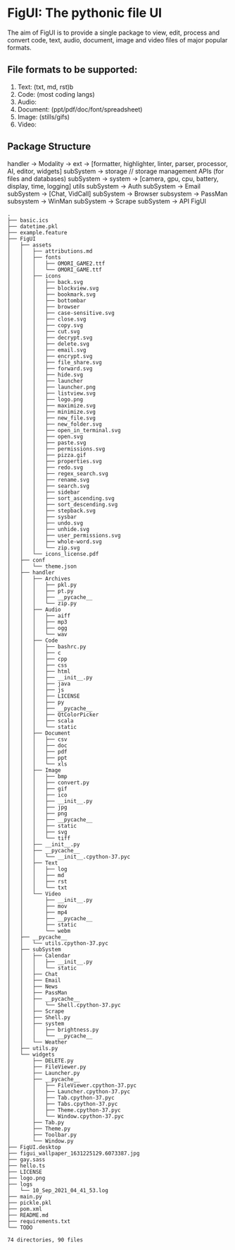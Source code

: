 # FigUI: The pythonic file UI
The aim of FigUI is to provide a single package to view, edit, process and convert code, text, audio, document, image and video files of major popular formats.

## File formats to be supported:
1) Text: (txt, md, rst)b
2) Code: (most coding langs)
3) Audio:
4) Document: (ppt/pdf/doc/font/spreadsheet)
5) Image: (stills/gifs)
6) Video: 

## Package Structure
handler -> Modality -> ext -> [formatter, highlighter, linter, parser, processor, AI, editor, widgets] 
subSystem -> storage // storage management APIs (for files and databases)
subSystem -> system -> [camera, gpu, cpu, battery, display, time, logging]
utils 
subSystem -> Auth
subSystem -> Email
subSystem -> [Chat, VidCall]
subSystem -> Browser
subsystem -> PassMan
subsystem -> WinMan
subSystem -> Scrape
subSystem -> API
FigUI
```
.
├── basic.ics
├── datetime.pkl
├── example.feature
├── FigUI
│   ├── assets
│   │   ├── attributions.md
│   │   ├── fonts
│   │   │   ├── OMORI_GAME2.ttf
│   │   │   └── OMORI_GAME.ttf
│   │   ├── icons
│   │   │   ├── back.svg
│   │   │   ├── blockview.svg
│   │   │   ├── bookmark.svg
│   │   │   ├── bottombar
│   │   │   ├── browser
│   │   │   ├── case-sensitive.svg
│   │   │   ├── close.svg
│   │   │   ├── copy.svg
│   │   │   ├── cut.svg
│   │   │   ├── decrypt.svg
│   │   │   ├── delete.svg
│   │   │   ├── email.svg
│   │   │   ├── encrypt.svg
│   │   │   ├── file_share.svg
│   │   │   ├── forward.svg
│   │   │   ├── hide.svg
│   │   │   ├── launcher
│   │   │   ├── launcher.png
│   │   │   ├── listview.svg
│   │   │   ├── logo.png
│   │   │   ├── maximize.svg
│   │   │   ├── minimize.svg
│   │   │   ├── new_file.svg
│   │   │   ├── new_folder.svg
│   │   │   ├── open_in_terminal.svg
│   │   │   ├── open.svg
│   │   │   ├── paste.svg
│   │   │   ├── permissions.svg
│   │   │   ├── pizza.gif
│   │   │   ├── properties.svg
│   │   │   ├── redo.svg
│   │   │   ├── regex_search.svg
│   │   │   ├── rename.svg
│   │   │   ├── search.svg
│   │   │   ├── sidebar
│   │   │   ├── sort_ascending.svg
│   │   │   ├── sort_descending.svg
│   │   │   ├── stepback.svg
│   │   │   ├── sysbar
│   │   │   ├── undo.svg
│   │   │   ├── unhide.svg
│   │   │   ├── user_permissions.svg
│   │   │   ├── whole-word.svg
│   │   │   └── zip.svg
│   │   └── icons_license.pdf
│   ├── conf
│   │   └── theme.json
│   ├── handler
│   │   ├── Archives
│   │   │   ├── pkl.py
│   │   │   ├── pt.py
│   │   │   ├── __pycache__
│   │   │   └── zip.py
│   │   ├── Audio
│   │   │   ├── aiff
│   │   │   ├── mp3
│   │   │   ├── ogg
│   │   │   └── wav
│   │   ├── Code
│   │   │   ├── bashrc.py
│   │   │   ├── c
│   │   │   ├── cpp
│   │   │   ├── css
│   │   │   ├── html
│   │   │   ├── __init__.py
│   │   │   ├── java
│   │   │   ├── js
│   │   │   ├── LICENSE
│   │   │   ├── py
│   │   │   ├── __pycache__
│   │   │   ├── QtColorPicker
│   │   │   ├── scala
│   │   │   └── static
│   │   ├── Document
│   │   │   ├── csv
│   │   │   ├── doc
│   │   │   ├── pdf
│   │   │   ├── ppt
│   │   │   └── xls
│   │   ├── Image
│   │   │   ├── bmp
│   │   │   ├── convert.py
│   │   │   ├── gif
│   │   │   ├── ico
│   │   │   ├── __init__.py
│   │   │   ├── jpg
│   │   │   ├── png
│   │   │   ├── __pycache__
│   │   │   ├── static
│   │   │   ├── svg
│   │   │   └── tiff
│   │   ├── __init__.py
│   │   ├── __pycache__
│   │   │   └── __init__.cpython-37.pyc
│   │   ├── Text
│   │   │   ├── log
│   │   │   ├── md
│   │   │   ├── rst
│   │   │   └── txt
│   │   └── Video
│   │       ├── __init__.py
│   │       ├── mov
│   │       ├── mp4
│   │       ├── __pycache__
│   │       ├── static
│   │       └── webm
│   ├── __pycache__
│   │   └── utils.cpython-37.pyc
│   ├── subSystem
│   │   ├── Calendar
│   │   │   ├── __init__.py
│   │   │   └── static
│   │   ├── Chat
│   │   ├── Email
│   │   ├── News
│   │   ├── PassMan
│   │   ├── __pycache__
│   │   │   └── Shell.cpython-37.pyc
│   │   ├── Scrape
│   │   ├── Shell.py
│   │   ├── system
│   │   │   ├── brightness.py
│   │   │   └── __pycache__
│   │   └── Weather
│   ├── utils.py
│   └── widgets
│       ├── DELETE.py
│       ├── FileViewer.py
│       ├── Launcher.py
│       ├── __pycache__
│       │   ├── FileViewer.cpython-37.pyc
│       │   ├── Launcher.cpython-37.pyc
│       │   ├── Tab.cpython-37.pyc
│       │   ├── Tabs.cpython-37.pyc
│       │   ├── Theme.cpython-37.pyc
│       │   └── Window.cpython-37.pyc
│       ├── Tab.py
│       ├── Theme.py
│       ├── Toolbar.py
│       └── Window.py
├── FigUI.desktop
├── figui_wallpaper_1631225129.6073387.jpg
├── gay.sass
├── hello.ts
├── LICENSE
├── logo.png
├── logs
│   └── 10_Sep_2021_04_41_53.log
├── main.py
├── pickle.pkl
├── pom.xml
├── README.md
├── requirements.txt
└── TODO

74 directories, 90 files
```